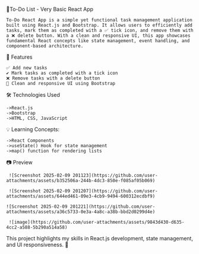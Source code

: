 📝To-Do List - Very Basic React App

    To-Do React App is a simple yet functional task management application built using React.js and Bootstrap. It allows users to efficiently add tasks, mark them as completed with a ✅ tick icon, and remove them with a ❌ delete button. With a clean and responsive UI, this app showcases fundamental React concepts like state management, event handling, and component-based architecture.

🚀 Features

    ✅ Add new tasks
    ✔️ Mark tasks as completed with a tick icon
    ❌ Remove tasks with a delete button
    🎨 Clean and responsive UI using Bootstrap

🛠️ Technologies Used

    ->React.js
    ->Bootstrap
    ->HTML, CSS, JavaScript

💡 Learning Concepts:

    ->React Components
    ->useState() Hook for state management
    ->map() function for rendering lists
 
 📷 Preview
 
     ![Screenshot 2025-02-09 201123](https://github.com/user-attachments/assets/b352506a-244b-4dc3-850e-f085af05b069)

     ![Screenshot 2025-02-09 201207](https://github.com/user-attachments/assets/644ed461-09e3-4cb9-9494-600312ecdbf9)

    ![Screenshot 2025-02-09 201221](https://github.com/user-attachments/assets/a36c5733-0e3a-4a8c-a38b-bbd2d0299d4e)

     ![image](https://github.com/user-attachments/assets/9843d430-d635-4cc2-a588-5b290a514a58)


This project highlights my skills in React.js development, state management, and UI responsiveness. 🚀
